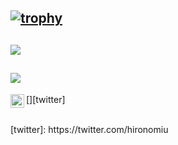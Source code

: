 [![trophy](https://github-profile-trophy.vercel.app/?username=hironomiu&theme=onedark)](https://github.com/ryo-ma/github-profile-trophy)
---
![](https://github-readme-stats.vercel.app/api?username=hironomiu&show_icons=true&theme=radical)
---
![](https://github-readme-stats.vercel.app/api/top-langs/?username=hironomiu&theme=radical)
---
[<img align="left" alt="hironomiu | Twitter" width="22px" src="https://cdn.jsdelivr.net/npm/simple-icons@v3/icons/twitter.svg" />][twitter]&nbsp;

<br />
[twitter]: https://twitter.com/hironomiu
